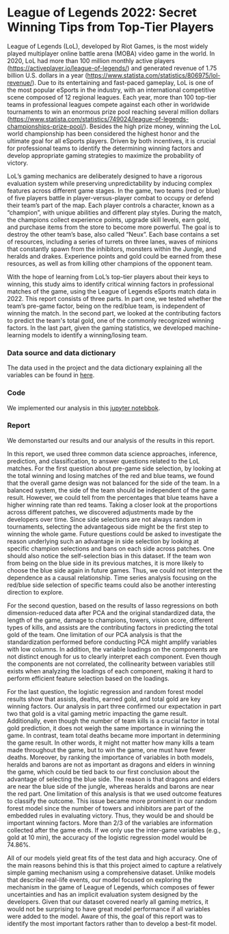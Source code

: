 # League of Legends 2022: Secret Winning Tips from Top-Tier Players 

League of Legends (LoL), developed by Riot Games, is the most widely played multiplayer online battle arena (MOBA) video game in the world. In 2020, LoL had more than 100 million monthly active players (https://activeplayer.io/league-of-legends/) and generated revenue of 1.75 billion U.S. dollars in a year (https://www.statista.com/statistics/806975/lol-revenue/). Due to its entertaining and fast-paced gameplay, LoL is one of the most popular eSports in the industry, with an international competitive scene composed of 12 regional leagues. Each year, more than 100 top-tier teams in professional leagues compete against each other in worldwide tournaments to win an enormous prize pool reaching several million dollars (https://www.statista.com/statistics/749024/league-of-legends-championships-prize-pool/). Besides the high prize money, winning the LoL world championship has been considered the highest honor and the ultimate goal for all eSports players. Driven by both incentives, it is crucial for professional teams to identify the determining winning factors and develop appropriate gaming strategies to maximize the probability of victory.
	
  LoL’s gaming mechanics are deliberately designed to have a rigorous evaluation system while preserving unpredictability by inducing complex features across different game stages. In the game, two teams (red or blue) of five players battle in player-versus-player combat to occupy or defend their team’s part of the map. Each player controls a character, known as a “champion”, with unique abilities and different play styles. During the match, the champions collect experience points, upgrade skill levels, earn gold, and purchase items from the store to become more powerful. The goal is to destroy the other team’s base, also called “Neux”. Each base contains a set of resources, including a series of turrets on three lanes, waves of minions that constantly spawn from the inhibitors, monsters within the Jungle, and heralds and drakes. Experience points and gold could be earned from these resources, as well as from killing other champions of the opponent team.  
 
 With the hope of learning from LoL’s top-tier players about their keys to winning, this study aims to identify critical winning factors in professional matches of the game, using the League of Legends eSports match data in 2022. This report consists of three parts. In part one, we tested whether the team’s pre-game factor, being on the red/blue team, is independent of winning the match. In the second part, we looked at the contributing factors to predict the team's total gold, one of the commonly recognized winning factors. In the last part, given the gaming statistics, we developed machine-learning models to identify a winning/losing team. 


### Data source and data dictionary
The data used in the project and the data dictionary explaining all the variables can be found in [here](Data). 

### Code
We implemented our analysis in this [jupyter notebbok](analysis.ipynb). 

### Report
We demonstarted our results and our analysis of the results in this report.

In this report, we used three common data science approaches, inference, prediction, and classification, to answer questions related to the LoL matches.
For the first question about pre-game side selection, by looking at the total winning and losing matches of the red and blue teams, we found that the overall game design was not balanced for the side of the team. In a balanced system, the side of the team should be independent of the game result. However, we could tell from the percentages that blue teams have a higher winning rate than red teams. Taking a closer look at the proportions across different patches, we discovered adjustments made by the developers over time. Since side selections are not always random in tournaments, selecting the advantageous side might be the first step to winning the whole game. Future questions could be asked to investigate the reason underlying such an advantage in side selection by looking at specific champion selections and bans on each side across patches. One should also notice the self-selection bias in this dataset. If the team won from being on the blue side in its previous matches, it is more likely to choose the blue side again in future games. Thus, we could not interpret the dependence as a causal relationship. Time series analysis focusing on the red/blue side selection of specific teams could also be another interesting direction to explore.

For the second question, based on the results of lasso regressions on both dimension-reduced data after PCA and the original standardized data, the length of the game, damage to champions, towers, vision score, different types of kills, and assists are the contributing factors in predicting the total gold of the team. One limitation of our PCA analysis is that the standardization performed before conducting PCA might amplify variables with low columns. In addition, the variable loadings on the components are not distinct enough for us to clearly interpret each component. Even though the components are not correlated, the collinearity between variables still exists when analyzing the loadings of each component, making it hard to perform efficient feature selection based on the loadings.

For the last question, the logistic regression and random forest model results show that assists, deaths, earned gold, and total gold are key winning factors. Our analysis in part three confirmed our expectation in part two that gold is a vital gaming metric impacting the game result. Additionally, even though the number of team kills is a crucial factor in total gold prediction, it does not weigh the same importance in winning the game. In contrast, team total deaths became more important in determining the game result. In other words, it might not matter how many kills a team made throughout the game, but to win the game, one must have fewer deaths. Moreover, by ranking the importance of variables in both models, heralds and barons are not as important as dragons and elders in winning the game, which could be tied back to our first conclusion about the advantage of selecting the blue side. The reason is that dragons and elders are near the blue side of the jungle, whereas heralds and barons are near the red part. One limitation of this analysis is that we used outcome features to classify the outcome. This issue became more prominent in our random forest model since the number of towers and inhibitors are part of the embedded rules in evaluating victory. Thus, they would be and should be important winning factors. More than 2/3 of the variables are information collected after the game ends. If we only use the inter-game variables (e.g., gold at 10 min), the accuracy of the logistic regression model would be 74.86%.

All of our models yield great fits of the test data and high accuracy. One of the main reasons behind this is that this project aimed to capture a relatively simple gaming mechanism using a comprehensive dataset. Unlike models that describe real-life events, our model focused on exploring the mechanism in the game of League of Legends, which composes of fewer uncertainties and has an implicit evaluation system designed by the developers. Given that our dataset covered nearly all gaming metrics, it would not be surprising to have great model performance if all variables were added to the model. Aware of this, the goal of this report was to identify the most important factors rather than to develop a best-fit model.

